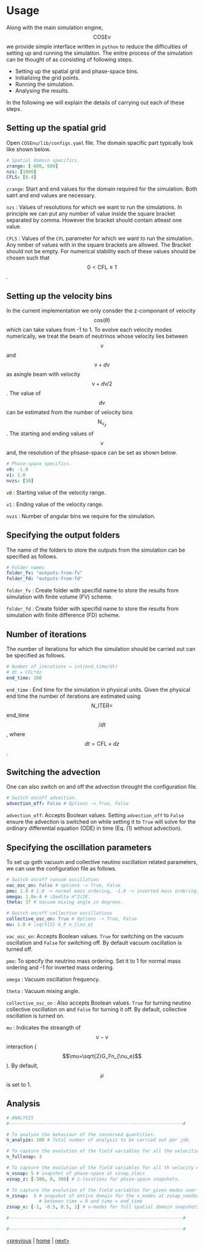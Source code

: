 <script src="https://cdn.mathjax.org/mathjax/latest/MathJax.js?config=TeX-AMS-MML_HTMLorMML" type="text/javascript"></script>

# Usage

Along with the main simulation engine, $$\text{COSE}\nu$$ we provide simple interface written in
`python` to reduce the difficulties of setting up and running the simulation. The enitre
process of the simulation can be thought of as consisting of following steps.

- Setting up the spatial grid and phase-space bins.
- Initializing the grid points.
- Running the simulation.
- Analysing the results.

In the following we will explain the details of carrying out each of these steps.

## Setting up the spatial grid

Open `COSEnu/lib/configs.yaml` file. The domain spacific part typically
look like shown below.

```yml
# Spatial domain specifics.
zrange: [-600, 600]
nzs: [1000]
CFLS: [0.4]
```

`zrange`: Start and end values for the domain required for the simulation. Both satrt and end values are necessary.

`nzs` : Values of resolutions for which we want to run the simulations. In principle we can put any number of value
inside the square bracket separated by comma. However the bracket should contain atleast one value.

`CFLS` : Values of the `CFL` parameter for which we want to run the simulation. Any nmber of values with
in the square brackets are allowed. The Bracket should not be empty. For numerical stability each of these values
should be chosen such that $$ 0< \text{CFL} \leq 1$$.

## Setting up the velocity bins

In the current implementation we only consder the z-componant of velocity $$\text{cos}(\theta)$$
which can take values from -1 to 1. To evolve each velocity modes numerically, we treat the beam of
neutrinos whose velocity lies between $$\mathrm{v}$$ and $$\mathrm{v} + d\mathrm{v}$$ as asingle beam
with velocity $$\mathrm{v} + d\mathrm{v}/2$$. The value of $$d\mathrm{v}$$can be estimated from the number of
velocity bins $$\text{N}_{\mathrm{v}_z}$$. The starting and ending values of $$\mathrm{v}$$ and, the
resolution of the phsase-space can be set as shown below.

```yml
# Phase-space specifics.
v0: -1.0
v1: 1.0
nvzs: [50]
```

`v0` : Starting value of the velocity range.

`v1` : Ending value of the velocity range.

`nvzs` : Number of angular bins we require for the simulation.

## Specifying the output folders

The name of the folders to store the outputs from the simulation can be specified as follows.

```yml
# Folder names
folder_fv: "outputs-from-fv"
folder_fd: "outputs-from-fd"
```

`folder_fv` : Create folder with specifid name to store the results from simulation with finite
            volume (FV) scheme.
              
`folder_fd` : Create folder with specifid name to store the results from simulation with finite
              difference (FD) scheme.

## Number of iterations

The number of iterations for which the simulation should be carried out can be specified as follows.
```yml
# Number of iterations = int(end_time/dt)
# dt = CFL*dz
end_time: 100
```

`end_time` : End time for the simulation in physical units. Given the physical end time the number of iterations 
are estimated using $$\text{N_ITER} = $$ end_time$$/dt$$, where $$ dt = \text{CFL}\times dz$$.

## Switching the advection

One can also switch on and off the advection throught the configuration file.


```yml
# Switch on/off advection.
advection_off: False # Options -> True, False
```

`advection_off`: Accepts Boolean values. Setting `advection_off` to `False` ensure the advection is switched on while setting it to 
`True` will solve for the ordinary differential equation (ODE) in time (Eq. (1) without advection).

## Specifying the oscillation parameters

To set up goth vacuum and collective neutino oscillation related parameters, we can use the configuration file as follows.

```yml
# Switch on/off vacuum oscillation
vac_osc_on: False # options -> True, False
pmo: 1.0 # 1.0 -> normal mass ordering, -1.0 -> inverted mass ordering, 0.0 -> no vacuum term.
omega: 1.0e-4 # \Dedlta m^2/2E.
theta: 37 # Vacuum mixing angle in degrees.

# Switch on/off collective oscillations
collective_osc_on: True # Options -> True, False
mu: 1.0 # \sqrt{2} G_F n_{\nu_e}

```

`vac_osc_on`: Accepts Boolean values. `True` for switching on the vacuum oscillation and `False` for switching off.
By default vacuum oscillation is turned off.

`pmo`: To specify the neutrino mass ordering. Set it to 1 for normal mass ordering and -1 for inverted mass ordering.

`omega` : Vacuum oscillation frequency.

`theta` : Vacuum mixing angle.

`collective_osc_on` : Also accepts Boolean values. `True` for turning neutino collective oscillation on and `False` for turning it off.
By default, collective oscillation is turned on.

`mu` : Indicates the streangth of $$\nu-\nu$$ interaction ($$\mu=\sqrt{2}G_Fn_{\nu_e}$$). By default, $$\mu$$ is set to 1.

## Analysis

```yml
# ANALYSIS
#----------------------------------------------------------------#

# To analyze the behaviour of the conserved quantities.
n_analyze: 100 # Total number of analysis to be carried out per job.

# To capture the evolution of the field variables for all the velocities over entire domain.
n_fullsnap: 3

# To capture the evolution of the field variables for all th velocity modes at given locations.
n_vsnap: 5 # snapshot of phase-space at vsnap_zlocs
vsnap_z: [-300, 0, 300] # z-locations for phsse-space snapshots.

# To capture the evolution of the field variables for given modes over the entire domain.
n_zsnap:  5 # snapshot of entire domain for the v_modes at zsnap_vmodes
            # between time = 0 and time = end_time
zsnap_v: [-1, -0.5, 0.5, 1] # v-modes for full spatial domain snapshots.

#----------------------------------------------------------------#

#----------------------------------------------------------------#
```

[<previous](comp_setup.md)  &#124;  [home](index.md)  &#124;  [next>]() 
